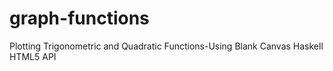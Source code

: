 graph-functions
===============

Plotting Trigonometric and Quadratic Functions-Using Blank Canvas Haskell HTML5 API
